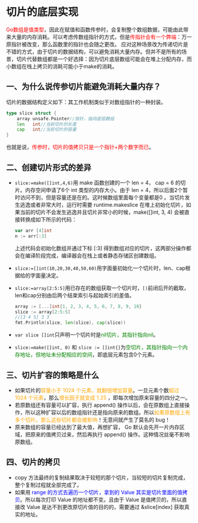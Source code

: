 # 切片的底层实现

<font color=red>Go数组是值类型</font>，因此在赋值和函数传参时，会复制整个数组数据，可能由此带来大量的内存消耗。可以考虑传数组指针的方式，但是<font color=red>传指针会有一个弊端</font>：万一原指针被改变，那么函数里的指针也会随之更改。
应对这种场景改为传递切片是不错的方式，由于切片的数据结构，可以避免消耗大量内存。但并不是所有的场景，切片代替数组都是一个好选择：因为切片底层数组可能会在堆上分配内存，而小数组在栈上拷贝的消耗可能小于make的消耗。

## 一、为什么说传参切片能避免消耗大量内存？

切片的数据结构定义如下：其工作机制类似于对数组指针的一种封装。

```go
type slice struct {
    array unsafe.Pointer//指针，指向底层数组
    len   int//当前切片的长度
    cap   int//当前切片的容量
}
```

也就是说，<font color=red>传参时，切片的值拷贝只是一个指针+两个数字而已</font>。

## 二、创建切片形式的差异

- ```slice:=make([]int,4,6)```用 make 函数创建的一个 len = 4， cap = 6 的切片。内存空间申请了6个 int 类型的内存大小。由于 len = 4，所以后面2个暂时访问不到，但是容量还是在的。这时候数组里面每个变量都是0 。当切片发生逃逸或者非常大时，运行时需要 runtime.makeslice 在堆上初始化切片，如果当前的切片不会发生逃逸并且切片非常小的时候，make([]int, 3, 4) 会被直接转换成如下所示的代码：
  
  ```go
  var arr [4]int
  n := arr[:3]
  ```
  
  上述代码会初始化数组并通过下标 [:3] 得到数组对应的切片，这两部分操作都会在编译阶段完成，编译器会在栈上或者静态存储区创建数组。
- ```slice:=[]int(10,20,30,40,50,60)```用字面量初始化一个切片时，len、cap根据给的字面量决定。
- ```slice:=array[2:5:5]```用已存在的数组获取一个切片时，```[)```前闭后开的截取，len和cap分别由后两个结束索引与起始索引的差值。
  
  ```go
  array := [...]int{1, 2, 3, 4, 5, 6, 7, 8, 9, 10}
  slice := array[2:5:5]
  //[3 4 5] 3 3
  fmt.Println(slice, len(slice), cap(slice))
  ```
- ```var slice []int```只声明一个切片时是<font color=green>nil切片，其指针指向nil</font>。
- ```slice:=make([]int, 0)``` 和 ```slice := []int{}```为<font color=green>空切片，其指针指向一个内存地址，但地址未分配相应的空间</font>，即底层元素包含0个元素。

## 三、切片扩容的策略是什么

- 如果切片的<font color=orange>容量小于 1024 个元素，就翻倍增加容量</font>。一旦元素个数<font color=orange>超过 1024 个元素</font>，那么<font color=orange>增长因子就变成 1.25</font> ，即每次增加原来容量的四分之一。
- 若原数组还有容量可以扩容，执行 append() 操作以后，会在原数组上直接操作，所以这种扩容以后的数组指针还是指向原来的数组。所以<font color=orange>如果原数组上有多个切片，那么这些切片都会被影响</font>！无意间就产生了莫名的 bug！
- 原来数组的容量已经达到了最大值，再想扩容， Go 默认会先开一片内存区域，把原来的值拷贝过来，然后再执行 append() 操作。这种情况丝毫不影响原数组。

## 四、切片的拷贝

- copy 方法最终的复制结果取决于较短的那个切片，当较短的切片复制完成，整个复制过程就全部完成了。
- 如果用 <font color=blue>range 的方式去遍历一个切片，拿到的 Value 其实是切片里面的值拷贝</font>。所以每次打印 Value 的地址都不变。且由于 Value 是值拷贝的，所以直接改 Value 是达不到更改原切片值的目的的，需要通过 &slice[index] 获取真实的地址。

